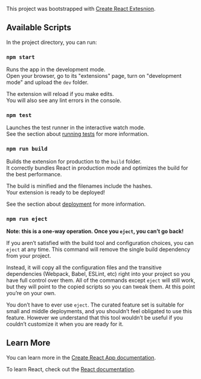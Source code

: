 This project was bootstrapped with [Create React Extesnion](https://github.com/VasilyShelkov/create-react-extension ).

## Available Scripts

In the project directory, you can run:

### `npm start`

Runs the app in the development mode.<br>
Open your browser, go to its "extensions" page, turn on "development mode" and upload the `dev` folder.

The extension will reload if you make edits.<br>
You will also see any lint errors in the console.

### `npm test`

Launches the test runner in the interactive watch mode.<br>
See the section about [running tests](https://facebook.github.io/create-react-app/docs/running-tests) for more information.

### `npm run build`

Builds the extension for production to the `build` folder.<br>
It correctly bundles React in production mode and optimizes the build for the best performance.

The build is minified and the filenames include the hashes.<br>
Your extension is ready to be deployed!

See the section about [deployment](https://github.com/VasilyShelkov/create-react-extension#deployment) for more information.

### `npm run eject`

**Note: this is a one-way operation. Once you `eject`, you can’t go back!**

If you aren’t satisfied with the build tool and configuration choices, you can `eject` at any time. This command will remove the single build dependency from your project.

Instead, it will copy all the configuration files and the transitive dependencies (Webpack, Babel, ESLint, etc) right into your project so you have full control over them. All of the commands except `eject` will still work, but they will point to the copied scripts so you can tweak them. At this point you’re on your own.

You don’t have to ever use `eject`. The curated feature set is suitable for small and middle deployments, and you shouldn’t feel obligated to use this feature. However we understand that this tool wouldn’t be useful if you couldn’t customize it when you are ready for it.

## Learn More

You can learn more in the [Create React App documentation](https://facebook.github.io/create-react-app/docs/getting-started).

To learn React, check out the [React documentation](https://reactjs.org/).
